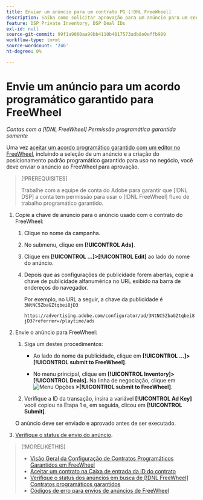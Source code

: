 ```yaml
---
title: Enviar um anúncio para um contrato PG [!DNL FreeWheel]
description: Saiba como solicitar aprovação para um anúncio para um contrato programático garantido com um editor no FreeWheel.
feature: DSP Private Inventory, DSP Deal IDs
exl-id: null
source-git-commit: 99f1a9060aa90bb4110b4017573adb8e0effb989
workflow-type: tm+mt
source-wordcount: '246'
ht-degree: 0%

---
```


# Envie um anúncio para um acordo programático garantido para FreeWheel

*Contas com a [!DNL FreeWheel] Permissão programática garantida somente*

Uma vez [aceitar um acordo programático garantido com um editor no FreeWheel](#programmatic-guaranteed-set-up.md#pg-setup-deal-id-inbox), incluindo a seleção de um anúncio e a criação do posicionamento padrão programático garantido para uso no negócio, você deve enviar o anúncio ao FreeWheel para aprovação.

>[!PREREQUISITES]
>
>Trabalhe com a equipe de conta do Adobe para garantir que [!DNL DSP] a conta tem permissão para usar o [!DNL FreeWheel] fluxo de trabalho programático garantido.

1. Copie a chave de anúncio para o anúncio usado com o contrato do FreeWheel:

   1. Clique no nome da campanha.

   1. No submenu, clique em **[!UICONTROL Ads]**.

   1. Clique em  **[!UICONTROL ...]>[!UICONTROL Edit]** ao lado do nome do anúncio.

   1. Depois que as configurações de publicidade forem abertas, copie a chave de publicidade alfanumérica no URL exibido na barra de endereços do navegador.

      Por exemplo, no URL a seguir, a chave da publicidade é `3NtNC5ZbaGZtqbei8jD3`

      `https://advertising.adobe.com/configurator/ad/3NtNC5ZbaGZtqbei8jD3?referrer=/playtime/ads`

1. Envie o anúncio para FreeWheel:

   1. Siga um destes procedimentos:

      * Ao lado do nome da publicidade, clique em  **[!UICONTROL ...]>[!UICONTROL submit to FreeWheel]**.

      * No menu principal, clique em **[!UICONTROL Inventory]> [!UICONTROL Deals].** Na linha de negociação, clique em ![Menu Opções](/help/dsp/assets/options-menu.png) **>[!UICONTROL submit to FreeWheel]**.
   1. Verifique a ID da transação, insira a variável **[!UICONTROL Ad Key]** você copiou na Etapa 1 e, em seguida, clicou em **[!UICONTROL Submit]**.

   O anúncio deve ser enviado e aprovado antes de ser executado.

1. [Verifique o status de envio do anúncio](freewheel-check-status.md).

>[!MORELIKETHIS]
>
>* [Visão Geral da Configuração de Contratos Programáticos Garantidos em FreeWheel](freewheel-overview.md)
>* [Aceitar um contrato na Caixa de entrada da ID do contrato](deal-id-inbox-accept.md)
>* [Verifique o status dos anúncios em busca de [!DNL FreeWheel] Contratos programáticos garantidos](freewheel-check-status.md)
>* [Códigos de erro para envios de anúncios de FreeWheel](freewheel-error-codes.md)

